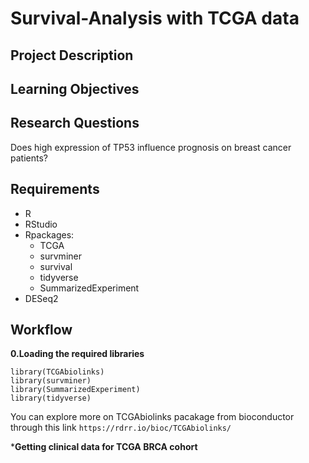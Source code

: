 # Survival-Analysis with TCGA data   
**Project Description**  
---  
**Learning Objectives**  
---
**Research Questions**  
---  
Does high expression of TP53 influence prognosis on breast cancer patients?  

**Requirements**  
---
- R
- RStudio
- Rpackages:
  - TCGA
  - survminer
  - survival
  - tidyverse
  - SummarizedExperiment
- DESeq2

**Workflow**  
---
**0.Loading the required libraries**  
```
library(TCGAbiolinks)
library(survminer)
library(SummarizedExperiment)
library(tidyverse)
```
You can explore more on TCGAbiolinks pacakage from bioconductor through this link `https://rdrr.io/bioc/TCGAbiolinks/`  

***Getting clinical data for TCGA BRCA cohort**  
